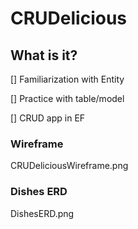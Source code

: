 # CRUDelicious
## What is it?
 [] Familiarization with Entity
 
 [] Practice with table/model
 
 [] CRUD app in EF

### Wireframe
CRUDeliciousWireframe.png
### Dishes ERD
DishesERD.png
